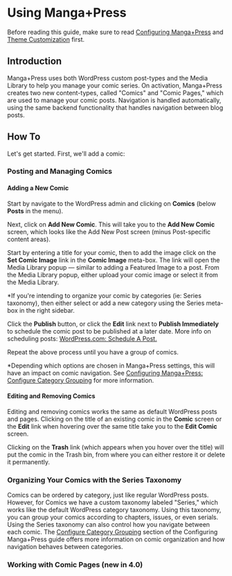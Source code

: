 # Using Manga+Press

Before reading this guide, make sure to read [Configuring Manga+Press](configuring-manga+press.md) and [Theme Customization](theme-customization.md) first.

## Introduction

Manga+Press uses both WordPress custom post-types and the Media Library to help you manage your comic series. On activation, Manga+Press creates two new content-types, called "Comics" and "Comic Pages," which are used to manage your comic posts. Navigation is handled automatically, using the same backend functionality that handles navigation between blog posts.

## How To

Let's get started. First, we'll add a comic:

### Posting and Managing Comics

#### Adding a New Comic

Start by navigate to the WordPress admin and clicking on **Comics** \(below **Posts** in the menu\).

Next, click on **Add New Comic**. This will take you to the **Add New Comic** screen, which looks like the Add New Post screen \(minus Post-specific content areas\).

Start by entering a title for your comic, then to add the image click on the **Set Comic Image** link in the **Comic Image** meta-box. The link will open the Media Library popup — similar to adding a Featured Image to a post. From the Media Library popup, either upload your comic image or select it from the Media Library.

\*If you're intending to organize your comic by categories \(ie: Series taxonomy\), then either select or add a new category using the Series meta-box in the right sidebar.

Click the **Publish** button, or click the **Edit** link next to **Publish Immediately** to schedule the comic post to be published at a later date. More info on scheduling posts: [WordPress.com: Schedule A Post.](http://en.support.wordpress.com/posts/schedule-a-post/)

Repeat the above process until you have a group of comics.

\*Depending which options are chosen in Manga+Press settings, this will have an impact on comic navigation. See [Configuring Manga+Press: Configure Category Grouping](https://mangapress.github.io/documentation/Configuring-Manga-Press#configure-category-grouping) for more information.

#### Editing and Removing Comics

Editing and removing comics works the same as default WordPress posts and pages. Clicking on the title of an existing comic in the **Comic** screen or the **Edit** link when hovering over the same title take you to the **Edit Comic** screen.

Clicking on the **Trash** link \(which appears when you hover over the title\) will put the comic in the Trash bin, from where you can either restore it or delete it permanently.

### Organizing Your Comics with the Series Taxonomy

Comics can be ordered by category, just like regular WordPress posts. However, for Comics we have a custom taxonomy labeled "Series," which works like the default WordPress category taxonomy. Using this taxonomy, you can group your comics according to chapters, issues, or even serials. Using the Series taxonomy can also control how you navigate between each comic. The [Configure Category Grouping](https://mangapress.github.io/documentation/Configuring-Manga-Press#configure-category-grouping) section of the Configuring Manga+Press guide offers more information on comic organization and how navigation behaves between categories.

### Working with Comic Pages (new in 4.0)

